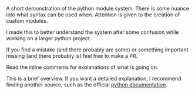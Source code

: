 A short demonstration of the python module system.
There is some nuance into what syntax can be used
when.
Attention is given to the creation of custom modules.

I made this to better understand the system after some
confusion while working on a larger python project.

If you find a mistake (and there probably are some) or 
something important missing (and there probably is) 
feel free to make a PR.

Read the inline comments for explanations of what is going on.

This is a brief overview. If you want a detailed explanation,
I recommend finding another source, such as the official
[python documentation](https://docs.python.org/3/tutorial/modules.html).
